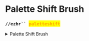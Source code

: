 # Palette Shift Brush

### `//ezbr`` `<mark style="color:orange;">`paletteshift`</mark>

<details>

<summary>Palette Shift Brush</summary>

**`//ezbr paletteshift`` `**<mark style="color:orange;">**`<palette>`**</mark> <mark style="color:orange;">**`[radius]`**</mark> <mark style="color:orange;">**`[shift]`**</mark>

Replaces blocks matching the palette with palette blocks shifted along by the given amount.\
For example, a shift value of 2 will replace any instances of the first palette block with the third. Tip: Right-clicking and left-clicking shift into opposite directions.

* **Palette**: Specifies the block pattern for the gradient.
* **Radius** (Default: 8): Sets the radius of the brush.
* **Shift** (Default: 1): The amount by which to shift blocks within palette

</details>
